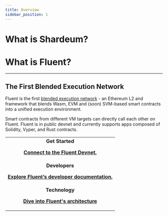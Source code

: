```yaml
---
title: Overview
sidebar_position: 1
---
```


# What is Shardeum?

# What is Fluent?

---
The First Blended Execution Network
---

Fluent is the first [blended execution network](https://mirror.xyz/fluentlabs.eth/8IelEprNblwr1HENCzbp9WFEc7FieEapD5SAiBNUBGA) - an Ethereum L2 and framework that blends Wasm, EVM and (soon) SVM-based smart contracts into a unified execution environment.

Smart contracts from different VM targets can directly call each other on Fluent. Fluent is in public devnet and currently supports apps composed of Solidity, Vyper, and Rust contracts.


<table data-column-title-hidden data-view="cards">
    <tbody>
        <tr><td align="center">
        <strong>Get Started</strong>
        <p>
            <strong>
                <a href="developer-preview/connect-to-the-fluent-devnet.md">
                    Connect to the Fluent Devnet.
                </a>
            </strong>
        </p>
        </td>
        </tr>
        <tr><td align="center">
        <strong>Developers</strong>
        <p>
            <strong>
                <a href="developer-preview/connect-to-the-fluent-devnet.md">
                    Explore Fluent’s developer documentation.
                </a>
            </strong>
        </p>
        </td>
        </tr>
        <td align="center">
        <strong>Technology</strong>
        <p>
            <strong>
                <a href="developer-guides/developer-quickstart-guides">
                    Dive into Fluent's architecture
                </a>
            </strong>
        </p>
        </td>
    </tbody>
</table>